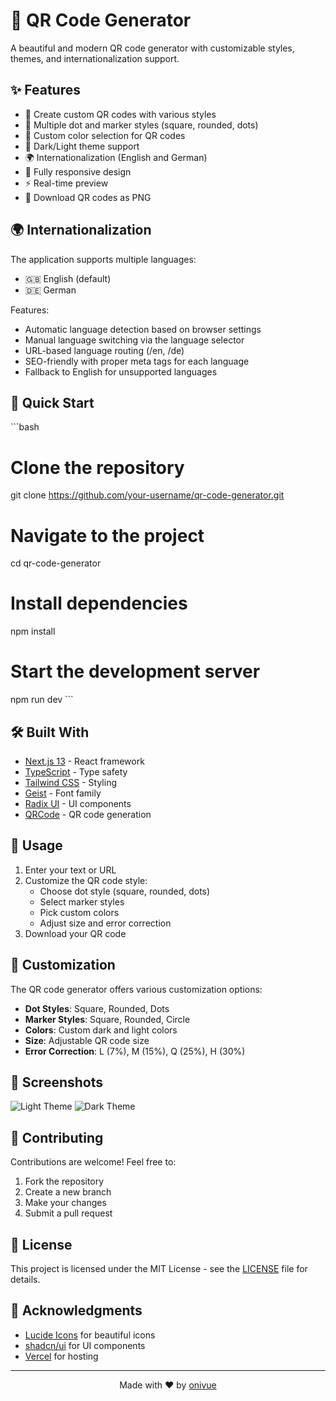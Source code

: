 # 🎨 QR Code Generator

A beautiful and modern QR code generator with customizable styles, themes, and internationalization support.


## ✨ Features

- 🎯 Create custom QR codes with various styles
- 🎨 Multiple dot and marker styles (square, rounded, dots)
- 🌈 Custom color selection for QR codes
- 🌙 Dark/Light theme support
- 🌍 Internationalization (English and German)
- 📱 Fully responsive design
- ⚡ Real-time preview
- 💾 Download QR codes as PNG

## 🌍 Internationalization

The application supports multiple languages:
- 🇬🇧 English (default)
- 🇩🇪 German

Features:
- Automatic language detection based on browser settings
- Manual language switching via the language selector
- URL-based language routing (/en, /de)
- SEO-friendly with proper meta tags for each language
- Fallback to English for unsupported languages

## 🚀 Quick Start

\`\`\`bash
# Clone the repository
git clone https://github.com/your-username/qr-code-generator.git

# Navigate to the project
cd qr-code-generator

# Install dependencies
npm install

# Start the development server
npm run dev
\`\`\`

## 🛠️ Built With

- [Next.js 13](https://nextjs.org/) - React framework
- [TypeScript](https://www.typescriptlang.org/) - Type safety
- [Tailwind CSS](https://tailwindcss.com/) - Styling
- [Geist](https://vercel.com/font) - Font family
- [Radix UI](https://www.radix-ui.com/) - UI components
- [QRCode](https://github.com/soldair/node-qrcode) - QR code generation

## 🎯 Usage

1. Enter your text or URL
2. Customize the QR code style:
   - Choose dot style (square, rounded, dots)
   - Select marker styles
   - Pick custom colors
   - Adjust size and error correction
3. Download your QR code

## 🎨 Customization

The QR code generator offers various customization options:

- **Dot Styles**: Square, Rounded, Dots
- **Marker Styles**: Square, Rounded, Circle
- **Colors**: Custom dark and light colors
- **Size**: Adjustable QR code size
- **Error Correction**: L (7%), M (15%), Q (25%), H (30%)

## 📱 Screenshots

![Light Theme](https://source.unsplash.com/800x400/?interface,light)
![Dark Theme](https://source.unsplash.com/800x400/?interface,dark)

## 🤝 Contributing

Contributions are welcome! Feel free to:

1. Fork the repository
2. Create a new branch
3. Make your changes
4. Submit a pull request

## 📄 License

This project is licensed under the MIT License - see the [LICENSE](LICENSE) file for details.

## 🙏 Acknowledgments

- [Lucide Icons](https://lucide.dev/) for beautiful icons
- [shadcn/ui](https://ui.shadcn.com/) for UI components
- [Vercel](https://vercel.com) for hosting

---

<p align="center">Made with ❤️ by <a href="https://github.com/onivue">onivue</a></p>